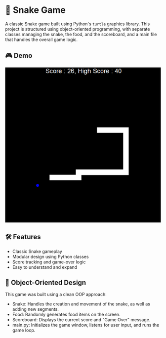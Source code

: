 # 🐍 Snake Game

A classic Snake game built using Python's `turtle` graphics library. This project is structured using object-oriented programming, with separate classes managing the snake, the food, and the scoreboard, and a main file that handles the overall game logic.

## 🎮 Demo

<img src="https://github.com/idoyosef/snake_game/blob/main/screenshot.png" alt="Snake Game Screenshot" width="600"/>

## 🛠 Features

- Classic Snake gameplay
- Modular design using Python classes
- Score tracking and game-over logic
- Easy to understand and expand

## 🧠 Object-Oriented Design

This game was built using a clean OOP approach:
- Snake: Handles the creation and movement of the snake, as well as adding new segments.
- Food: Randomly generates food items on the screen.
- Scoreboard: Displays the current score and "Game Over" message.
- main.py: Initializes the game window, listens for user input, and runs the game loop.
